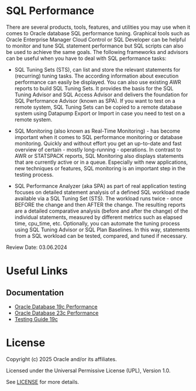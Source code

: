 # SQL Performance

There are several products, tools, features, and utilities you may use when it comes to Oracle database SQL performance tuning. Graphical tools such as Oracle Enterprise Manager Cloud Control or SQL Developer can be helpful to monitor and tune SQL statement performance but SQL scripts can also be used to achieve the same goals. The following frameworks and advisors can be useful when you have to deal with SQL performance tasks:  

- SQL Tuning Sets (STS), can list and store the relevant statements for (recurring) tuning tasks. The according information about execution performance can easily be displayed. You can also use existing AWR reports to build SQL Tuning Sets. It provides the basis for the SQL Tuning Advisor and SQL Access Advisor and delivers the foundation for SQL Performance Advisor (known as SPA). If you want to test on a remote system, SQL Tuning Sets can be copied to a remote database system using Datapump Export or Import in case you need to test on a remote system. 

- SQL Monitoring (also known as Real-Time Monitoring) - has become important when it comes to SQL performance monitoring or database monitoring. Quickly and without effort you get an up-to-date and fast overview of certain - mostly long-running - operations. In contrast to AWR or STATSPACK reports, SQL Monitoring also displays statements that are currently active or in a queue. Especially with new applications, new techniques or features, SQL monitoring is an important step in the testing process. 

- SQL Performance Analyzer (aka SPA) as part of real application testing focuses on detailed statement analysis of a defined SQL workload made available via a SQL Tuning Set (STS). The workload runs twice - once BEFORE the change and then AFTER the change. The resulting reports are a detailed comparative analysis (before and after the change) of the individual statements, measured by different metrics such as elapsed time, cpu_time, etc. Optionally, you can automate the tuning process using SQL Tuning Advisor or SQL Plan Baselines. In this way, statements from a SQL workload can be tested, compared, and tuned if necessary.

Review Date: 03.06.2024

# Useful Links

## Documentation

- [Oracle Database 19c Performance](https://docs.oracle.com/en/database/oracle/oracle-database/19/performance.html)
- [Oracle Database 23c Performance](https://docs.oracle.com/en/database/oracle/oracle-database/23/performance.html)
- [Testing Guide 19c](https://docs.oracle.com/en/database/oracle/oracle-database/19/ratug/index.html#Oracle%C2%AE-Database)

# License

Copyright (c) 2025 Oracle and/or its affiliates.

Licensed under the Universal Permissive License (UPL), Version 1.0.

See [LICENSE](https://github.com/oracle-devrel/technology-engineering/blob/main/LICENSE) for more details.
